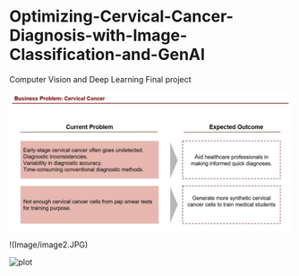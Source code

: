 # Optimizing-Cervical-Cancer-Diagnosis-with-Image-Classification-and-GenAI
Computer Vision and Deep Learning Final project

![plot](./Image/image1.JPG)

!(Image/image2.JPG)

![plot](./directory_1/directory_2/.../directory_n/plot.png)
